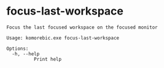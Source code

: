 # focus-last-workspace

```
Focus the last focused workspace on the focused monitor

Usage: komorebic.exe focus-last-workspace

Options:
  -h, --help
          Print help

```
